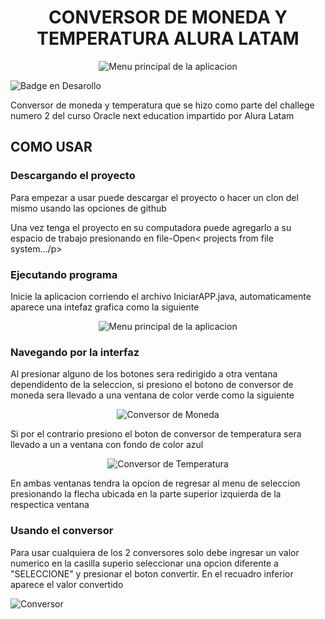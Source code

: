 <h1 align="center">CONVERSOR DE MONEDA Y TEMPERATURA ALURA LATAM</h1>

<p align="center">
 <img src="https://user-images.githubusercontent.com/66225211/236898194-e6c2bd11-4945-4b58-8278-55f2800ca671.png" alt="Menu principal de la aplicacion">
</p>

 ![Badge en Desarollo](https://img.shields.io/badge/STATUS-FINALIZADO-green)
 
<p>Conversor de moneda y temperatura que se hizo como parte del challege numero 2 del curso Oracle next education impartido por Alura Latam</p>
<h2> COMO USAR</h2>
<h3> Descargando el proyecto</h3>
<p>Para empezar a usar puede descargar el proyecto o hacer un clon del mismo usando las opciones de github</p>
<p>Una vez tenga el proyecto en su computadora puede agregarlo a su espacio de trabajo presionando en file-Open< projects from file system.../p>
<h3>Ejecutando programa</h3>
<p> Inicie la aplicacion corriendo el archivo IniciarAPP.java, automaticamente aparece una intefaz grafica como la siguiente</p>
<p align="center">
 <img src="https://user-images.githubusercontent.com/66225211/236898194-e6c2bd11-4945-4b58-8278-55f2800ca671.png" alt="Menu principal de la aplicacion">
</p>

<h3>Navegando por la interfaz</h3>
<p> Al presionar alguno de los botones sera redirigido a otra ventana dependidento de la seleccion, si presiono el botono de conversor de moneda sera llevado a una ventana de color verde como la siguiente</p>
<p align="center">
 <img src="https://user-images.githubusercontent.com/66225211/236921599-8578e5d6-f5e5-4176-8819-05aca088c3f1.png" alt="Conversor de Moneda">
</p>
<p>Si por el contrario presiono el boton de conversor de temperatura sera llevado a un a ventana con fondo de color azul</p>
<p align="center">
 <img src="https://user-images.githubusercontent.com/66225211/236922085-f2ea27bb-641c-4be7-ac50-b255b347bca2.png" alt="Conversor de Temperatura">
</p>
<p>En ambas ventanas tendra la opcion de regresar al menu de seleccion presionando la flecha ubicada en la parte superior izquierda de la respectica ventana</p>
<h3>Usando el conversor</h3>
<p>Para usar cualquiera de los 2 conversores solo debe ingresar un valor numerico en la casilla superio seleccionar una opcion diferente a "SELECCIONE" y presionar el boton convertir. En el recuadro inferior aparece el valor convertido</p>

![Conversor](https://user-images.githubusercontent.com/66225211/236928945-48125c8f-f4f8-4b31-b455-ce7550518299.gif)


